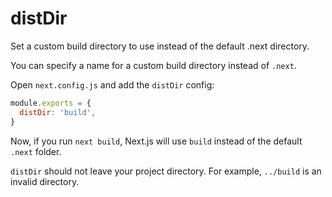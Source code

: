 # distDir

Set a custom build directory to use instead of the default .next directory.

You can specify a name for a custom build directory instead of `.next`.

Open `next.config.js` and add the `distDir` config:

```js
module.exports = {
  distDir: 'build',
}
```

Now, if you run `next build`, Next.js will use `build` instead of the default `.next` folder.

`distDir` should not leave your project directory. For example, `../build` is an invalid directory.